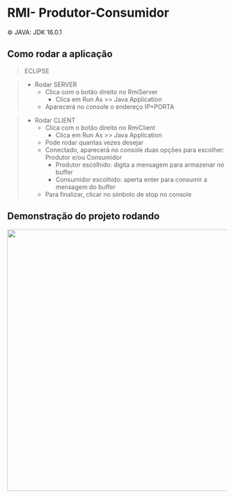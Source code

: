 # RMI- Produtor-Consumidor

:gear: JAVA: JDK 16.0.1 
## Como rodar a aplicação

> ECLIPSE

> * Rodar SERVER
>   - Clica com o botão direito no RmiServer
>     - Clica em Run As >> Java Application
>   - Aparecerá no console o endereço IP+PORTA

> * Rodar CLIENT
>   - Clica com o botão direito no RmiClient
>     - Clica em Run As >> Java Application
>   - Pode rodar quantas vezes desejar
>   - Conectado, aparecerá no console duas opções para escolher: Produtor e/ou Consumidor
>     - Produtor escolhido: digita a mensagem para armazenar no buffer
>     - Consumidor escolhido: aperta enter para consumir a mensagem do buffer
>   - Para finalizar, clicar no símbolo de stop no console

## Demonstração do projeto rodando

<img src="screen/RMI.gif" width="850px" height="600px"/>
